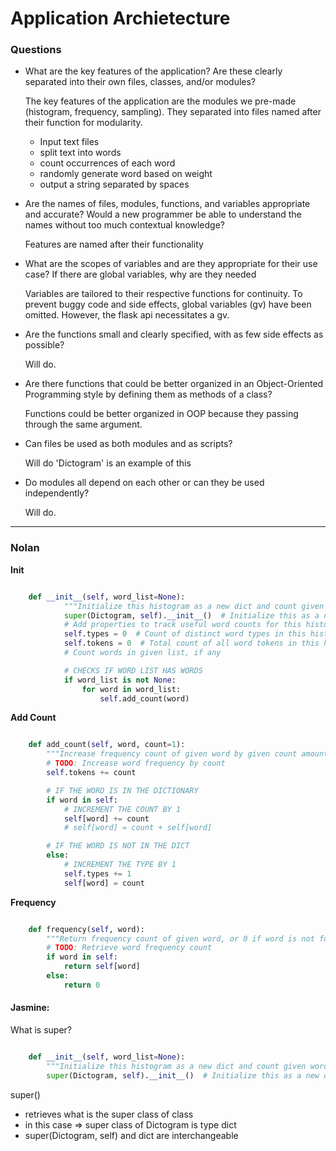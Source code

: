 # Application Archietecture

### Questions

- What are the key features of the application? Are these clearly separated into their own files, classes, and/or modules?

    The key features of the application are the modules we pre-made (histogram, frequency, sampling). They separated into files named after their function for modularity.

    - Input text files
    - split text into words
    - count occurrences of each word
    - randomly generate word based on weight
    - output a string separated by spaces

- Are the names of files, modules, functions, and variables appropriate and accurate? Would a new programmer be able to understand the names without too much contextual knowledge?

    Features are named after their functionality

- What are the scopes of variables and are they appropriate for their use case? If there are global variables, why are they needed

    Variables are tailored to their respective functions for continuity.
    To prevent buggy code and side effects, global variables (gv) have been omitted.
    However, the flask api necessitates a gv.

- Are the functions small and clearly specified, with as few side effects as possible?

    Will do.

- Are there functions that could be better organized in an Object-Oriented Programming style by defining them as methods of a class?

    Functions could be better organized in OOP
    because they passing through the same argument.

- Can files be used as both modules and as scripts?

    Will do
    'Dictogram' is an example of this

- Do modules all depend on each other or can they be used independently?

    Will do.

---

### Nolan

**Init**

```python

    def __init__(self, word_list=None):
    		"""Initialize this histogram as a new dict and count given words."""
    		super(Dictogram, self).__init__()  # Initialize this as a new dict
    		# Add properties to track useful word counts for this histogram
    		self.types = 0  # Count of distinct word types in this histogram
    		self.tokens = 0  # Total count of all word tokens in this histogram
    		# Count words in given list, if any

            # CHECKS IF WORD LIST HAS WORDS
    		if word_list is not None:
    			for word in word_list:
    				self.add_count(word)

```

**Add Count**

```python

    def add_count(self, word, count=1):
        """Increase frequency count of given word by given count amount."""
        # TODO: Increase word frequency by count
        self.tokens += count

        # IF THE WORD IS IN THE DICTIONARY
        if word in self:
            # INCREMENT THE COUNT BY 1
            self[word] += count
            # self[word] = count + self[word]

        # IF THE WORD IS NOT IN THE DICT
        else:
            # INCREMENT THE TYPE BY 1
            self.types += 1
            self[word] = count

```
**Frequency**

```python

    def frequency(self, word):
        """Return frequency count of given word, or 0 if word is not found."""
        # TODO: Retrieve word frequency count
        if word in self:
            return self[word]
        else:
            return 0

```

#### Jasmine:

What is super?

```python

    def __init__(self, word_list=None):
        """Initialize this histogram as a new dict and count given words."""
        super(Dictogram, self).__init__()  # Initialize this as a new dict

```

super()
- retrieves what is the super class of class
- in this case => super class of Dictogram is type dict
- super(Dictogram, self) and dict are interchangeable
